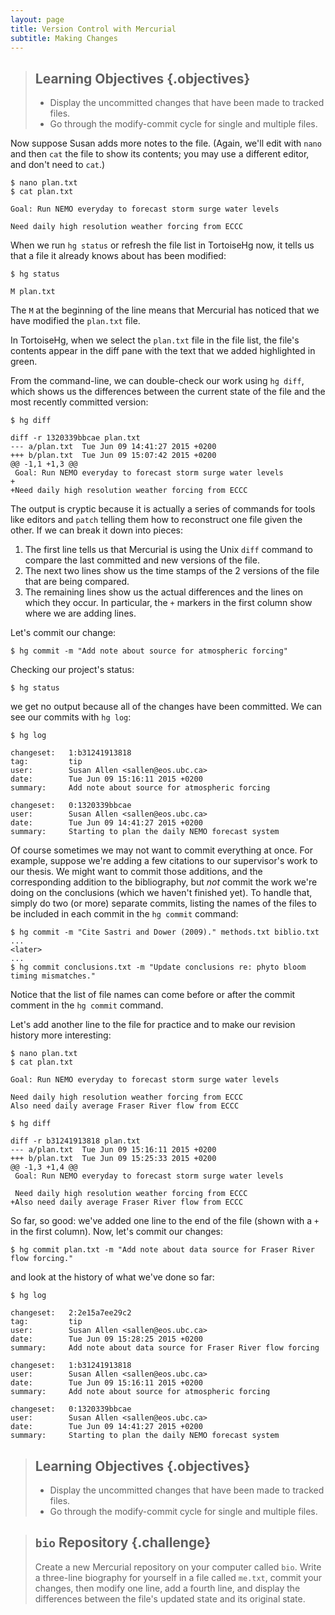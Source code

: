 ```yaml
---
layout: page
title: Version Control with Mercurial
subtitle: Making Changes
---
```

> ## Learning Objectives {.objectives}
>
> * Display the uncommitted changes that have been made to tracked files.
> * Go through the modify-commit cycle for single and multiple files.

Now suppose Susan adds more notes to the file.
(Again, we'll edit with `nano` and then `cat` the file to show its contents;
you may use a different editor, and don't need to `cat`.)

~~~ {.bash}
$ nano plan.txt
$ cat plan.txt
~~~
~~~ {.output}
Goal: Run NEMO everyday to forecast storm surge water levels

Need daily high resolution weather forcing from ECCC
~~~

When we run `hg status` or refresh the file list in TortoiseHg now,
it tells us that a file it already knows about has been modified:

~~~ {.bash}
$ hg status
~~~
~~~ {.output}
M plan.txt
~~~

The `M` at the beginning of the line means that Mercurial has noticed that
we have modified the `plan.txt` file.

In TortoiseHg,
when we select the `plan.txt` file in the file list,
the file's contents appear in the diff pane with the text that we added highlighted in green.

From the command-line,
we can double-check our work using `hg diff`,
which shows us the differences between the current state of the file and the most recently committed version:

~~~ {.bash}
$ hg diff
~~~
~~~ {.output}
diff -r 1320339bbcae plan.txt
--- a/plan.txt  Tue Jun 09 14:41:27 2015 +0200
+++ b/plan.txt  Tue Jun 09 15:07:42 2015 +0200
@@ -1,1 +1,3 @@
 Goal: Run NEMO everyday to forecast storm surge water levels
+
+Need daily high resolution weather forcing from ECCC
~~~

The output is cryptic because it is actually a series of commands for tools like editors and `patch` telling them how to reconstruct one file given the other.
If we can break it down into pieces:

1. The first line tells us that Mercurial is using the Unix `diff` command to compare the last committed and new versions of the file.
2. The next two lines show us the time stamps of the 2 versions of the file that are being compared.
3. The remaining lines show us the actual differences and the lines on which they occur.
   In particular,
   the `+` markers in the first column show where we are adding lines.

Let's commit our change:

~~~ {.bash}
$ hg commit -m "Add note about source for atmospheric forcing"
~~~

Checking our project's status:

~~~ {.bash}
$ hg status
~~~

we get no output because all of the changes have been committed.
We can see our commits with `hg log`:

~~~ {.bash}
$ hg log
~~~
~~~ {.output}
changeset:   1:b31241913818
tag:         tip
user:        Susan Allen <sallen@eos.ubc.ca>
date:        Tue Jun 09 15:16:11 2015 +0200
summary:     Add note about source for atmospheric forcing

changeset:   0:1320339bbcae
user:        Susan Allen <sallen@eos.ubc.ca>
date:        Tue Jun 09 14:41:27 2015 +0200
summary:     Starting to plan the daily NEMO forecast system

~~~

Of course sometimes we may not want to commit everything at once.
For example,
suppose we're adding a few citations to our supervisor's work to our thesis.
We might want to commit those additions,
and the corresponding addition to the bibliography,
but *not* commit the work we're doing on the conclusions
(which we haven't finished yet).
To handle that,
simply do two
(or more)
separate commits,
listing the names of the files to be included in each commit in the `hg commit` command:

~~~ {.bash}
$ hg commit -m "Cite Sastri and Dower (2009)." methods.txt biblio.txt
...
<later>
...
$ hg commit conclusions.txt -m "Update conclusions re: phyto bloom timing mismatches."
~~~

Notice that the list of file names can come before or after the commit comment
in the `hg commit` command.

Let's add another line to the file for practice and to make our revision
history more interesting:

~~~ {.bash}
$ nano plan.txt
$ cat plan.txt
~~~
~~~ {.output}
Goal: Run NEMO everyday to forecast storm surge water levels

Need daily high resolution weather forcing from ECCC
Also need daily average Fraser River flow from ECCC
~~~
~~~ {.bash}
$ hg diff
~~~
~~~ {.output}
diff -r b31241913818 plan.txt
--- a/plan.txt  Tue Jun 09 15:16:11 2015 +0200
+++ b/plan.txt  Tue Jun 09 15:25:33 2015 +0200
@@ -1,3 +1,4 @@
 Goal: Run NEMO everyday to forecast storm surge water levels

 Need daily high resolution weather forcing from ECCC
+Also need daily average Fraser River flow from ECCC
~~~

So far, so good:
we've added one line to the end of the file
(shown with a `+` in the first column).
Now,
let's commit our changes:

~~~ {.bash}
$ hg commit plan.txt -m "Add note about data source for Fraser River flow forcing."
~~~

and look at the history of what we've done so far:

~~~ {.bash}
$ hg log
~~~
~~~ {.output}
changeset:   2:2e15a7ee29c2
tag:         tip
user:        Susan Allen <sallen@eos.ubc.ca>
date:        Tue Jun 09 15:28:25 2015 +0200
summary:     Add note about data source for Fraser River flow forcing

changeset:   1:b31241913818
user:        Susan Allen <sallen@eos.ubc.ca>
date:        Tue Jun 09 15:16:11 2015 +0200
summary:     Add note about source for atmospheric forcing

changeset:   0:1320339bbcae
user:        Susan Allen <sallen@eos.ubc.ca>
date:        Tue Jun 09 14:41:27 2015 +0200
summary:     Starting to plan the daily NEMO forecast system

~~~


> ## Learning Objectives {.objectives}
>
> * Display the uncommitted changes that have been made to tracked files.
> * Go through the modify-commit cycle for single and multiple files.


> ## `bio` Repository {.challenge}
>
> Create a new Mercurial repository on your computer called `bio`.
> Write a three-line biography for yourself in a file called `me.txt`,
> commit your changes,
> then modify one line,
> add a fourth line,
> and display the differences between the file's updated state and its original state.
